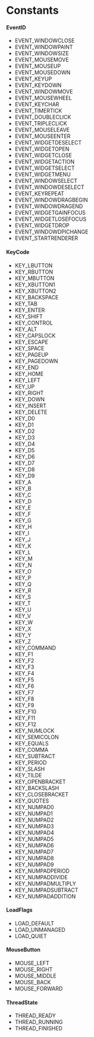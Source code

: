 # Constants #

#### EventID
- EVENT_WINDOWCLOSE
- EVENT_WINDOWPAINT
- EVENT_WINDOWSIZE
- EVENT_MOUSEMOVE
- EVENT_MOUSEUP
- EVENT_MOUSEDOWN
- EVENT_KEYUP
- EVENT_KEYDOWN
- EVENT_WINDOWMOVE
- EVENT_MOUSEWHEEL
- EVENT_KEYCHAR
- EVENT_TIMERTICK
- EVENT_DOUBLECLICK
- EVENT_TRIPLECLICK
- EVENT_MOUSELEAVE
- EVENT_MOUSEENTER
- EVENT_WIDGETDESELECT
- EVENT_WIDGETOPEN
- EVENT_WIDGETCLOSE
- EVENT_WIDGETACTION
- EVENT_WIDGETSELECT
- EVENT_WIDGETMENU
- EVENT_WINDOWSELECT
- EVENT_WINDOWDESELECT
- EVENT_KEYREPEAT
- EVENT_WINDOWDRAGBEGIN
- EVENT_WINDOWDRAGEND
- EVENT_WIDGETGAINFOCUS
- EVENT_WIDGETLOSEFOCUS
- EVENT_WIDGETDROP
- EVENT_WINDOWDPICHANGE
- EVENT_STARTRENDERER

#### KeyCode
- KEY_LBUTTON
- KEY_RBUTTON
- KEY_MBUTTON
- KEY_XBUTTON1
- KEY_XBUTTON2
- KEY_BACKSPACE
- KEY_TAB
- KEY_ENTER
- KEY_SHIFT
- KEY_CONTROL
- KEY_ALT
- KEY_CAPSLOCK
- KEY_ESCAPE
- KEY_SPACE
- KEY_PAGEUP
- KEY_PAGEDOWN
- KEY_END
- KEY_HOME
- KEY_LEFT
- KEY_UP
- KEY_RIGHT
- KEY_DOWN
- KEY_INSERT
- KEY_DELETE
- KEY_D0
- KEY_D1
- KEY_D2
- KEY_D3
- KEY_D4
- KEY_D5
- KEY_D6
- KEY_D7
- KEY_D8
- KEY_D9
- KEY_A
- KEY_B
- KEY_C
- KEY_D
- KEY_E
- KEY_F
- KEY_G
- KEY_H
- KEY_I
- KEY_J
- KEY_K
- KEY_L
- KEY_M
- KEY_N
- KEY_O
- KEY_P
- KEY_Q
- KEY_R
- KEY_S
- KEY_T
- KEY_U
- KEY_V
- KEY_W
- KEY_X
- KEY_Y
- KEY_Z
- KEY_COMMAND
- KEY_F1
- KEY_F2
- KEY_F3
- KEY_F4
- KEY_F5
- KEY_F6
- KEY_F7
- KEY_F8
- KEY_F9
- KEY_F10
- KEY_F11
- KEY_F12
- KEY_NUMLOCK
- KEY_SEMICOLON
- KEY_EQUALS
- KEY_COMMA
- KEY_SUBTRACT
- KEY_PERIOD
- KEY_SLASH
- KEY_TILDE
- KEY_OPENBRACKET
- KEY_BACKSLASH
- KEY_CLOSEBRACKET
- KEY_QUOTES
- KEY_NUMPAD0
- KEY_NUMPAD1
- KEY_NUMPAD2
- KEY_NUMPAD3
- KEY_NUMPAD4
- KEY_NUMPAD5
- KEY_NUMPAD6
- KEY_NUMPAD7
- KEY_NUMPAD8
- KEY_NUMPAD9
- KEY_NUMPADPERIOD
- KEY_NUMPADDIVIDE
- KEY_NUMPADMULTIPLY
- KEY_NUMPADSUBTRACT
- KEY_NUMPADADDITION

#### LoadFlags
- LOAD_DEFAULT
- LOAD_UNMANAGED
- LOAD_QUIET

#### MouseButton
- MOUSE_LEFT
- MOUSE_RIGHT
- MOUSE_MIDDLE
- MOUSE_BACK
- MOUSE_FORWARD

#### ThreadState
- THREAD_READY
- THREAD_RUNNING
- THREAD_FINISHED
